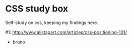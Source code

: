 # CSS study box

Self-study on css, keeping my findings here.

#1: http://www.alistapart.com/articles/css-positioning-101/

- bruno
